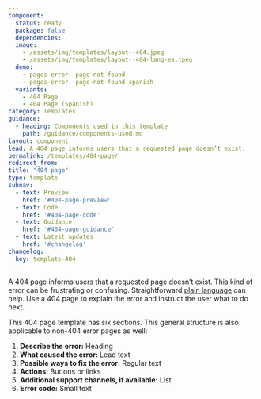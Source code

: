 ```yaml
---
component:
  status: ready
  package: false
  dependencies:
  image:
    - /assets/img/templates/layout--404.jpeg
    - /assets/img/templates/layout--404-lang-es.jpeg
  demo:
    - pages-error--page-not-found
    - pages-error--page-not-found-spanish
  variants:
    - 404 Page
    - 404 Page (Spanish)
category: Templates
guidance:
  - heading: Components used in this template
    path: /guidance/components-used.md
layout: component
lead: A 404 page informs users that a requested page doesn’t exist.
permalink: /templates/404-page/
redirect_from:
title: "404 page"
type: template
subnav:
  - text: Preview
    href: '#404-page-preview'
  - text: Code
    href: '#404-page-code'
  - text: Guidance
    href: '#404-page-guidance'
  - text: Latest updates
    href: '#changelog'
changelog:
  key: template-404
---
```

A 404 page informs users that a requested page doesn’t exist. This kind of error can be frustrating or confusing. Straightforward [plain language](https://www.plainlanguage.gov/) can help. Use a 404 page to explain the error and instruct the user what to do next.

This 404 page template has six sections. This general structure is also applicable to non-404 error pages as well:

1. **Describe the error:** Heading
2. **What caused the error:** Lead text
3. **Possible ways to fix the error:** Regular text
4. **Actions:** Buttons or links
5. **Additional support channels, if available:** List
6. **Error code:** Small text
